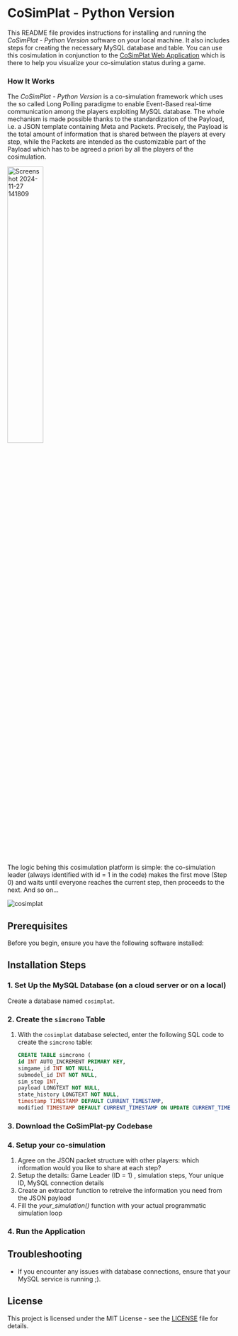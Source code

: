 # CoSimPlat - Python Version

This README file provides instructions for installing and running the *CoSimPlat - Python Version* software on your local machine. It also includes steps for creating the necessary MySQL database and table. You can use this cosimulation in conjunction to the [CoSimPlat Web Application](https://github.com/ESI-FAR/RESCUE-cosimplat/tree/main) which is there to help you visualize your co-simulation status during a game. 

### How It Works

The *CoSimPlat - Python Version* is a co-simulation framework which uses the so called Long Polling paradigme to enable Event-Based real-time communication among the players exploiting MySQL database​. The whole mechanism is made possible thanks to the standardization of the Payload, ​i.e. a  JSON template containing Meta and Packets. Precisely, the Payload is the total amount of information that is shared between the players at every step, while the Packets are intended as the customizable part of the Payload which has to be agreed a priori by all the players of the cosimulation. 


<img src="https://github.com/user-attachments/assets/c176426c-28df-4abe-bd50-42e9458ece84" alt="Screenshot 2024-11-27 141809" width="40%">

The logic behing this cosimulation platform is simple: the co-simulation leader (always identified with id = 1 in the code) makes the first move (Step 0) and waits until everyone reaches the current step, then proceeds to the next. And so on...



![cosimplat](https://github.com/user-attachments/assets/818d5e87-173c-4f42-944b-224ccd17dda1)


## Prerequisites

Before you begin, ensure you have the following software installed:

## Installation Steps

### 1. Set Up the MySQL Database (on a cloud server or on a local)

Create a database named `cosimplat`.

### 2. Create the `simcrono` Table 

1. With the `cosimplat` database selected, enter the following SQL code to create the `simcrono` table:

    ```sql
    CREATE TABLE simcrono (
    id INT AUTO_INCREMENT PRIMARY KEY,
    simgame_id INT NOT NULL,
    submodel_id INT NOT NULL,
    sim_step INT,  
    payload LONGTEXT NOT NULL,
    state_history LONGTEXT NOT NULL,
    timestamp TIMESTAMP DEFAULT CURRENT_TIMESTAMP,
    modified TIMESTAMP DEFAULT CURRENT_TIMESTAMP ON UPDATE CURRENT_TIMESTAMP);

    ```


### 3. Download the CoSimPlat-py Codebase

### 4. Setup your co-simulation 

1. Agree on the JSON packet structure with other players: which information would you like to share at each step? 
2. Setup the details: Game Leader (ID = 1) , simulation steps, Your unique ID, MySQL connection details
3. Create an extractor function to retreive the information you need from the JSON payload
4. Fill the *your_simulation()* function with your actual programmatic simulation loop


### 4. Run the Application


## Troubleshooting

- If you encounter any issues with database connections, ensure that your MySQL service is running ;).


## License

This project is licensed under the MIT License - see the [LICENSE](LICENSE) file for details.
